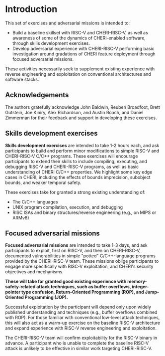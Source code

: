 # Introduction

This set of exercises and adversarial missions is intended to:

- Build a baseline skillset with RISC-V and CHERI-RISC-V, as well as awareness of some of the dynamics of CHERI-enabled software, through skills development exercises.
- Develop adversarial experience with CHERI-RISC-V performing basic investigation around gradations of CHERI feature deployment through focused adversarial missions.

These activities necessarily seek to supplement existing experience
with reverse engineering and exploitation on conventional architectures
and software stacks.

## Acknowledgements

The authors gratefully acknowledge John Baldwin, Reuben Broadfoot, Brett Gutstein, Joe Kiniry, Alex Richardson, and Austin Roach, and Daniel Zimmerman for their feedback and support in developing these exercises.

## Skills development exercises

**Skills development exercises** are intended to take 1-2 hours each,
and ask participants to build and perform minor modifications to simple
RISC-V and CHERI-RISC-V C/C++ programs. These exercises will encourage
participants to extend their skills to include compiling, executing,
and debugging RISC-V and CHERI-RISC-V programs, as well as basic
understanding of CHERI C/C++ properties. We highlight some key edge
cases in CHERI, including the effects of bounds imprecision, subobject
bounds, and weaker temporal safety.

These exercises take for granted a strong existing understanding of:
- The C/C++ languages
- UNIX program compilation, execution, and debugging
- RISC ISAs and binary structures/reverse engineering (e.g., on MIPS or ARMv8)

## Focused adversarial missions
**Focused adversarial missions** are intended to take
1-3 days, and ask participants to exploit, first on RISC-V, and
then on CHERI-RISC-V, documented vulnerabilities in simple "potted"
C/C++-language programs provided by the CHERI-RISC-V team. These
missions oblige participants to engage more specifically with RISC-V
exploitation, and CHERI's security objectives and mechanisms.

**These will take for granted good existing experience with
memory-safety-related attack techniques, such as buffer overflows,
integer-pointer type confusion, Return-Oriented Programming (ROP), and
Jump-Oriented Programming (JOP).**

Successful exploitation by the participant will depend only upon
widely published understanding and techniques (e.g., buffer overflows
combined with ROP). For those familiar with conventional low-level
attack techniques, this will also act as a warm-up exercise on the
baseline RISC-V architecture and expand experience with RISC-V reverse
engineering and exploitation.

The CHERI-RISC-V team will confirm exploitability for the RISC-V binary
in advance. A participant who is unable to complete the baseline
RISC-V attack is unlikely to be effective in similar work targeting
CHERI-RISC-V.
